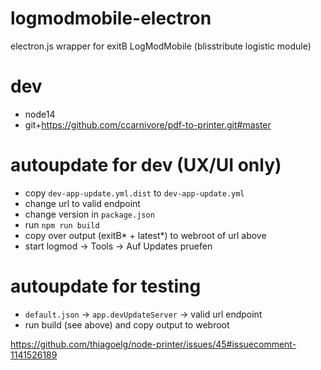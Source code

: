 # logmodmobile-electron
electron.js wrapper for exitB LogModMobile (blisstribute logistic module)

# dev
- node14
- git+https://github.com/ccarnivore/pdf-to-printer.git#master

# autoupdate for dev (UX/UI only)
- copy `dev-app-update.yml.dist` to `dev-app-update.yml` 
- change url to valid endpoint
- change version in `package.json`
- run `npm run build`
- copy over output (exitB* + latest*) to webroot of url above
- start logmod -> Tools -> Auf Updates pruefen

# autoupdate for testing
- `default.json` -> `app.devUpdateServer` -> valid url endpoint 
- run build (see above) and copy output to webroot

https://github.com/thiagoelg/node-printer/issues/45#issuecomment-1141526189
